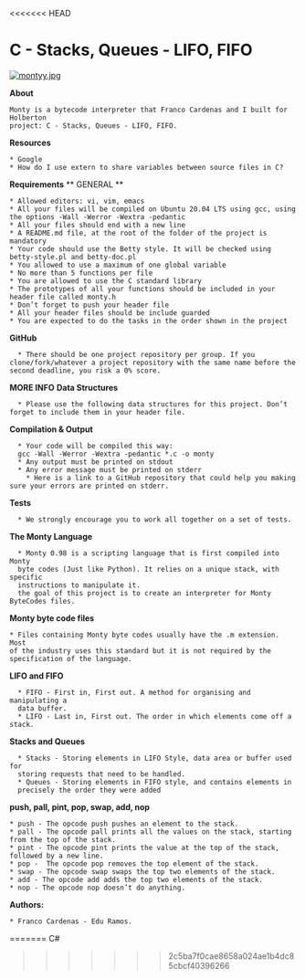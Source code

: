 <<<<<<< HEAD
# C - Stacks, Queues - LIFO, FIFO

[![montyy.jpg](https://i.postimg.cc/KYs2cGKj/montyy.jpg)](https://postimg.cc/QB5P0rJZ)

**About**

	Monty is a bytecode interpreter that Franco Cardenas and I built for Holberton 
	project: C - Stacks, Queues - LIFO, FIFO.

**Resources**

	* Google
	* How do I use extern to share variables between source files in C?

**Requirements**
** GENERAL **

    * Allowed editors: vi, vim, emacs
    * All your files will be compiled on Ubuntu 20.04 LTS using gcc, using the options -Wall -Werror -Wextra -pedantic
    * All your files should end with a new line
    * A README.md file, at the root of the folder of the project is mandatory
    * Your code should use the Betty style. It will be checked using betty-style.pl and betty-doc.pl
    * You allowed to use a maximum of one global variable
    * No more than 5 functions per file
    * You are allowed to use the C standard library
    * The prototypes of all your functions should be included in your header file called monty.h
    * Don’t forget to push your header file
    * All your header files should be include guarded
    * You are expected to do the tasks in the order shown in the project

**GitHub**

      * There should be one project repository per group. If you clone/fork/whatever a project repository with the same name before the second deadline, you risk a 0% score.

**MORE INFO**
**Data Structures**

      * Please use the following data structures for this project. Don’t forget to include them in your header file.

**Compilation & Output**
      
      * Your code will be compiled this way:
      gcc -Wall -Werror -Wextra -pedantic *.c -o monty
      * Any output must be printed on stdout
      * Any error message must be printed on stderr
      	* Here is a link to a GitHub repository that could help you making sure your errors are printed on stderr.

**Tests**
      
      * We strongly encourage you to work all together on a set of tests.

**The Monty Language**

      * Monty 0.98 is a scripting language that is first compiled into Monty
      byte codes (Just like Python). It relies on a unique stack, with specific
      instructions to manipulate it.
      the goal of this project is to create an interpreter for Monty ByteCodes files.

**Monty byte code files**

	* Files containing Monty byte codes usually have the .m extension. Most
	of the industry uses this standard but it is not required by the
	specification of the language.

**LIFO and FIFO**

      * FIFO - First in, First out. A method for organising and manipulating a
      data buffer.
      * LIFO - Last in, First out. The order in which elements come off a stack.

**Stacks and Queues**

      * Stacks - Storing elements in LIFO Style, data area or buffer used for
      storing requests that need to be handled.
      * Queues - Storing elements in FIFO style, and contains elements in
      precisely the order they were added

**push, pall, pint, pop, swap, add, nop**

	* push - The opcode push pushes an element to the stack.
	* pall - The opcode pall prints all the values on the stack, starting
	from the top of the stack.
	* pint - The opcode pint prints the value at the top of the stack,
	followed by a new line.
	* pop -  The opcode pop removes the top element of the stack.
	* swap - The opcode swap swaps the top two elements of the stack.
	* add - The opcode add adds the top two elements of the stack.
	* nop - The opcode nop doesn’t do anything.
	
**Authors:**

	* Franco Cardenas - Edu Ramos.
=======
C#
>>>>>>> 2c5ba7f0cae8658a024ae1b4dc85cbcf40396266
